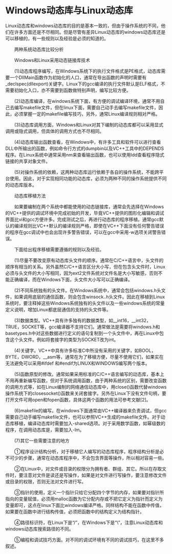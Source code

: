 # Windows动态库与Linux动态库

Linux动态库和windows动态库的目的是基本一致的，但由于操作系统的不同，他们在许多方面还是不尽相同。但是尽管有差异Linux动态库的windows动态库还是可以移植的，有一些规则以及经验是必须的知道的。

　　两种系统动态库比较分析

　　Windows和Linux采用动态链接库技术

　　(1)动态库程序编写，在Windows系统下的执行文件格式是PE格式，动态库需要一个DllMain函数作为初始化的人口，通常在导出函数的声明时需要有_declspec(dllexport)关键字。Linux下的gcc编译的执行文件默认是ELF格式，不需要初始化入口，亦不需要到函数做特别声明，编写比较方便。

　　(2)动态库编译，在windows系统下面，有方便的调试编译环境，通常不用自己去编写makefile文件，但在linux下面，需要自己动手去编写makefile文件，因此，必须掌握一定的makefile编写技巧，另外，通常Linux编译规则相对严格。

　　(3)动态库调用方面，Windows和Linux对其下编制的动态库都可以采用显式调用或隐式调用，但具体的调用方式也不尽相同。

　　(4)动态库输出函数查看，在Windows中，有许多工具和软件可以进行查看DLL中所输出的函数，例如命令行方式的dumpbin以及VC++工具中的DEPENDS程序。在Linux系统中通常采用nm来查看输出函数，也可以使用ldd查看程序隐式链接的共享对象文件。

　　(5)对操作系统的依赖，这两种动态库运行依赖于各自的操作系统，不能跨平台使用。因此，对于实现相同功能的动态库，必须为两种不同的操作系统提供不同的动态库版本。

　　动态库移植方法

　　如果要编制在两个系统中都能使用的动态链接库，通常会先选择在Windows的VC++提供的调试环境中完成初始的开发，毕竟VC++提供的图形化编辑和调试界面比vi和gcc方便许多。完成测试之后，再进行动态库的程序移植。通常gcc默认的编译规则比VC++默认的编译规则严格，即使在VC++下面没有任何警告错误的程序在gcc调试中也会出现许多警告错误，可以在gcc中采用-w选项关闭警告错误。

　　下面给出程序移植需要遵循的规则以及经验。

　　(1)尽量不要改变原有动态库头文件的顺序。通常在C/C++语言中，头文件的顺序有相当的关系。另外虽然C/C++语言区分大小写，但在包含头文件时，Linux必须与头文件的大小写相同，因为ext2文件系统对文件名是大小写敏感，否则不能正确编译，而在Windows下面，头文件大小写可以正确编译。

　　(2)不同系统独有的头文件。在Windows系统中，通常会包括windows.h头文件，如果调用底层的通信函数，则会包含winsock..h头文件。因此在移植到Linux系统时，要注释掉这些Windows系统独有的头文件以及一些windows系统的常量定义说明，增加Linux都底层通信的支持的头文件等。

　　(3)数据类型。VC++具有许多独有的数据类型，如\_\_int16，\_\_int32，TRUE，SOCKET等，gcc编译器不支持它们。通常做法是需要将windows.h和basetypes.h中对这些数据进行定义的语句复制到一个头文件中，再在Linux中包含这个头文件。例如将套接字的类型为SOCKET改为int。

　　(4)关键字。VC++中具有许多标准C中所没有采用的关键字，如BOOL，BYTE，DWORD，__asm等，通常在为了移植方便，尽量不使用它们，如果实在无法避免可以采用#ifdef 和#endif为LINUX和WINDOWS编写两个版本。

　　(5)函数原型的修改。通常如果采用标准的C/C++语言编写的动态库，基本上不用再重新编写函数，但对于系统调用函数，由于两种系统的区别，需要改变函数的调用方式等，如在Linux编制的网络通信动态库中，用close()函数代替windows操作系统下的closesocket()函数来关闭套接字。另外在Linux下没有文件句柄，要打开文件可用open和fopen函数，具体这两个函数的用法可参考文献[2]。

　　(6)makefile的编写。在windows下面通常由VC++编译器来负责调试，但gcc需要自己动手编写makefile文件，也可以参照VC++生成的makefile文件。对于动态库移植，编译动态库时需要加入-shared选项。对于采用数学函数，如幂级数的程序，在调用动态库是，需要加入-lm。

　　(7)其它一些需要注意的地方

　　①程序设计结构分析，对于移植它人编写的动态库程序，程序结构分析是必不可少的步骤，通常在动态库程序中，不会包含界面等操作，所以相对容易一些。

　　②在Linux中，对文件或目录的权限分为拥有者、群组、其它。所以在存取文件时，要注意对文件是读还是写操作，如果是对文件进行写操作，要注意修改文件或目录的权限，否则无法对文件进行写。

　　③指针的使用，定义一个指针只给它分配四个字节的内存，如果要对指针所指向的变量赋值，必须用malloc函数为它分配内存或不把它定义为指针而定义为变量即可，这点在linux下面比windows编译严格。同样结构不能在函数中传值，如果要在函数中进行结构传值，必须把函数中的结构定义为结构指针。

　　④路径标识符，在Linux下是“/”，在Windows下是“\”，注意Linux动态库和windows动态库搜索路径的不同。

　　⑤编程和调试技巧方面。对不同的调试环境有不同的调试技巧，在这里不多叙述。